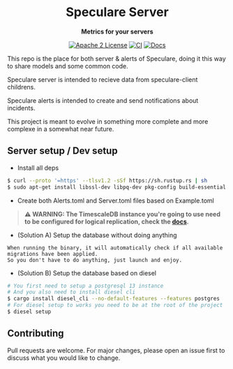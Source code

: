 <div align="center">
  <h1>Speculare Server</h1>
  <p>
    <strong>Metrics for your servers</strong>
  </p>
  <p>

[![Apache 2 License](https://img.shields.io/badge/license-Apache%202-blue.svg)](LICENSE)
[![CI](https://github.com/Martichou/speculare-server/workflows/CI/badge.svg)](https://github.com/Martichou/speculare-server/actions)
[![Docs](https://img.shields.io/badge/Docs-latest-green.svg)](https://docs.speculare.cloud)

  </p>
</div>

This repo is the place for both server & alerts of Speculare, doing it this way to share models and some common code.

Speculare server is intended to recieve data from speculare-client childrens.

Speculare alerts is intended to create and send notifications about incidents.

This project is meant to evolve in something more complete and more complexe in a somewhat near future.

Server setup / Dev setup
--------------------------

- Install all deps
```bash
$ curl --proto '=https' --tlsv1.2 -sSf https://sh.rustup.rs | sh
$ sudo apt-get install libssl-dev libpq-dev pkg-config build-essential
```

- Create both Alerts.toml and Server.toml files based on Example.toml

> **⚠ WARNING: The TimescaleDB instance you're going to use need to be configured for logical replication, check the [docs](https://docs.speculare.cloud).**

- (Solution A) Setup the database without doing anything
```
When running the binary, it will automatically check if all available migrations have been applied.
So you don't have to do anything, just launch and enjoy.
```

- (Solution B) Setup the database based on diesel
```bash
# You first need to setup a postgresql 13 instance
# And you also need to install diesel cli
$ cargo install diesel_cli --no-default-features --features postgres
# For diesel setup to works you need to be at the root of the project
$ diesel setup
```

Contributing
--------------------------

Pull requests are welcome. For major changes, please open an issue first to discuss what you would like to change.
